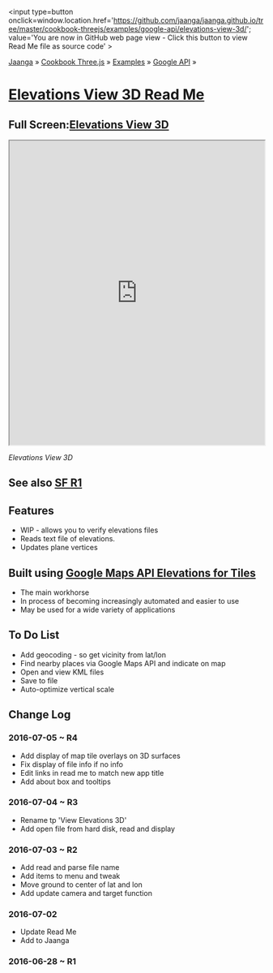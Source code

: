 <span style=display:none; >[You are now in GitHub source code view - click this link to view Read Me file as a web page]
( https://jaanga.github.io/cookbook-threejs/examples/google-api/elevations-view-3d/index.html#readme.md "View file as a web page." ) </span>
<input type=button onclick=window.location.href='https://github.com/jaanga/jaanga.github.io/tree/master/cookbook-threejs/examples/google-api/elevations-view-3d/'; value='You are now in GitHub web page view - Click this button to view Read Me file as source code' >

[Jaanga]( http://jaanga.github.io ) &raquo; [Cookbook Three.js]( http://jaanga.github.io/cookbook-threejs/  ) &raquo;
[Examples]( https://jaanga.github.io/cookbook-threejs/examples/ ) &raquo; [Google API]( https://jaanga.github.io/cookbook-threejs/examples/google-api/ ) &raquo;

[Elevations View 3D Read Me]( https://jaanga.github.io/cookbook-threejs/examples/google-api/elevations-view-3d/index.html#readme.md )
===


## Full Screen:[Elevations View 3D]( https://jaanga.github.io/cookbook-threejs/examples/google-api/elevations-view-3d/ )


<img src="https://cloud.githubusercontent.com/assets/547626/16543983/ab66ecf4-40a7-11e6-9618-6484df7206fc.png" style=display:none; width=800 >

<iframe src=https://jaanga.github.io/cookbook-threejs/examples/google-api/elevations-view-3d/ width=100% height=600px ></iframe>

_Elevations View 3D_


## See also [SF R1]( http://fgx.github.io/sandbox/elevations-view-3d/vnlk-r1.html )


## Features

* WIP - allows you to verify elevations files
* Reads text file of elevations. 
* Updates plane vertices


## Built using [Google Maps API Elevations for Tiles]( http://jaanga.github.io/cookbook-threejs/examples/google-api/google-maps-api-elevations-for-tiles/ )

* The main workhorse
* In process of becoming increasingly automated and easier to use
* May be used for a wide variety of applications


## To Do List

* Add geocoding - so get vicinity from lat/lon
* Find nearby places via Google Maps API and indicate on map
* Open and view KML files
* Save to file
* Auto-optimize vertical scale



## Change Log

### 2016-07-05 ~ R4

* Add display of map tile overlays on 3D surfaces
* Fix display of file info if no info
* Edit links in read me to match new app title
* Add about box and tooltips


### 2016-07-04 ~ R3

* Rename tp 'View Elevations 3D'
* Add open file from hard disk, read and display

### 2016-07-03 ~ R2

* Add read and parse file name
* Add items to menu and tweak
* Move ground to center of lat and lon
* Add update camera and target function

### 2016-07-02 

* Update Read Me
* Add to Jaanga


### 2016-06-28 ~ R1


